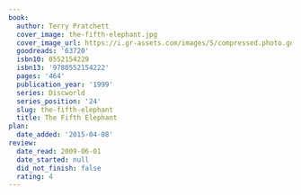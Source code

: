 ```yaml
---
book:
  author: Terry Pratchett
  cover_image: the-fifth-elephant.jpg
  cover_image_url: https://i.gr-assets.com/images/S/compressed.photo.goodreads.com/books/1327961702l/63720._SX98_.jpg
  goodreads: '63720'
  isbn10: 0552154229
  isbn13: '9780552154222'
  pages: '464'
  publication_year: '1999'
  series: Discworld
  series_position: '24'
  slug: the-fifth-elephant
  title: The Fifth Elephant
plan:
  date_added: '2015-04-08'
review:
  date_read: 2009-06-01
  date_started: null
  did_not_finish: false
  rating: 4
---
```

